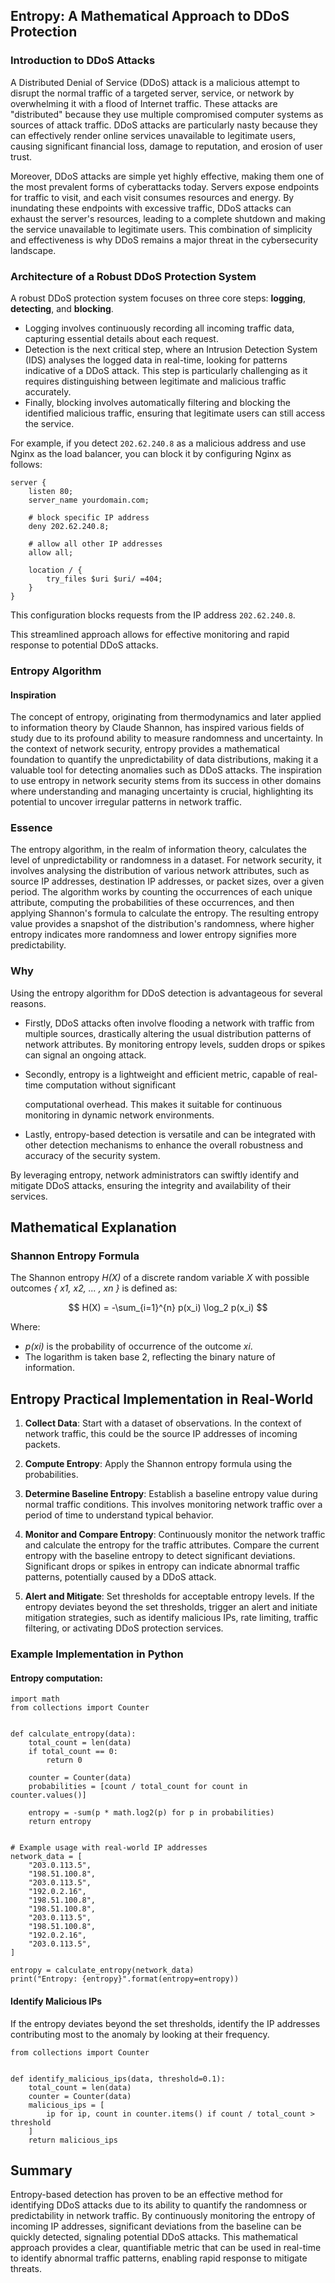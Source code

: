## Entropy: A Mathematical Approach to DDoS Protection

### Introduction to DDoS Attacks

A Distributed Denial of Service (DDoS) attack is a malicious attempt to disrupt the normal traffic of a targeted server,
service, or network by overwhelming it with a flood of Internet traffic.
These attacks are "distributed" because they use multiple compromised computer systems as sources of attack traffic.
DDoS attacks are particularly nasty because they can effectively render online services unavailable to legitimate users,
causing significant financial loss, damage to reputation, and erosion of user trust.

Moreover, DDoS attacks are simple yet highly effective, making them one of the most prevalent forms of cyberattacks
today. Servers expose endpoints for traffic to visit, and each visit consumes resources and energy.
By inundating these endpoints with excessive traffic, DDoS attacks can exhaust the server's resources, leading to a
complete shutdown and making the service unavailable to legitimate users.
This combination of simplicity and effectiveness is why DDoS remains a major threat in the cybersecurity landscape.

### Architecture of a Robust DDoS Protection System

A robust DDoS protection system focuses on three core steps: **logging**, **detecting**, and **blocking**.

- Logging involves continuously recording all incoming traffic data, capturing essential details about each request.
- Detection is the next critical step, where an Intrusion Detection System (IDS) analyses the logged data in real-time,
  looking for patterns indicative of a DDoS attack. This step is particularly challenging as it requires distinguishing
  between legitimate and malicious traffic accurately.
- Finally, blocking involves automatically filtering and blocking the identified malicious traffic, ensuring that
  legitimate users can still access the service.

For example, if you detect `202.62.240.8` as a malicious address and use Nginx as the load balancer, you can block it by
configuring Nginx as follows:

```
server {
    listen 80;
    server_name yourdomain.com;

    # block specific IP address
    deny 202.62.240.8;

    # allow all other IP addresses
    allow all;

    location / {
        try_files $uri $uri/ =404;
    }
}
```

This configuration blocks requests from the IP address `202.62.240.8`.

This streamlined approach allows for effective monitoring and rapid response to potential DDoS attacks.

### Entropy Algorithm

#### Inspiration

The concept of entropy, originating from thermodynamics and later applied to information theory by Claude Shannon, has
inspired various fields of study due to its profound ability to measure randomness and uncertainty.
In the context of network security, entropy provides a mathematical foundation to quantify the unpredictability of data
distributions, making it a valuable tool for detecting anomalies such as DDoS attacks.
The inspiration to use entropy in network security stems from its success in other domains where understanding and
managing uncertainty is crucial, highlighting its potential to uncover irregular patterns in network traffic.

### Essence

The entropy algorithm, in the realm of information theory, calculates the level of unpredictability or randomness in a
dataset.
For network security, it involves analysing the distribution of various network attributes, such as source IP addresses,
destination IP addresses, or packet sizes, over a given period.
The algorithm works by counting the occurrences of each unique attribute, computing the probabilities of these
occurrences, and then applying Shannon's formula to calculate the entropy.
The resulting entropy value provides a snapshot of the distribution's randomness, where higher entropy indicates more
randomness and lower entropy signifies more predictability.

### Why

Using the entropy algorithm for DDoS detection is advantageous for several reasons.

- Firstly, DDoS attacks often involve flooding a network with traffic from multiple sources, drastically altering the
  usual distribution patterns of network attributes. By monitoring entropy levels, sudden drops or spikes can signal an
  ongoing attack.

- Secondly, entropy is a lightweight and efficient metric, capable of real-time computation without significant

  computational overhead. This makes it suitable for continuous monitoring in dynamic network environments.
- Lastly, entropy-based detection is versatile and can be integrated with other detection mechanisms to enhance the
  overall robustness and accuracy of the security system.

By leveraging entropy, network administrators can swiftly identify and mitigate DDoS attacks, ensuring the integrity and
availability of their services.

## Mathematical Explanation

### Shannon Entropy Formula

The Shannon entropy _H(X)_ of a discrete random variable _X_ with possible outcomes _{ x1, x2, ... , xn }_ is defined
as:

$$ H(X) = -\sum_{i=1}^{n} p(x_i) \log_2 p(x_i) $$

Where:

- _p(xi)_ is the probability of occurrence of the outcome _xi_.
- The logarithm is taken base 2, reflecting the binary nature of information.

## Entropy Practical Implementation in Real-World

1. **Collect Data**: Start with a dataset of observations. In the context of network traffic, this could be the source
   IP addresses of incoming packets.

2. **Compute Entropy**: Apply the Shannon entropy formula using the probabilities.

3. **Determine Baseline Entropy**: Establish a baseline entropy value during normal traffic conditions. This involves
   monitoring network traffic over a period of time to understand typical behavior.

4. **Monitor and Compare Entropy**: Continuously monitor the network traffic and calculate the entropy for the traffic
   attributes. Compare the current entropy with the baseline entropy to detect significant deviations. Significant drops
   or spikes in entropy can indicate abnormal traffic patterns, potentially caused by a DDoS attack.

5. **Alert and Mitigate**: Set thresholds for acceptable entropy levels. If the entropy deviates beyond the set
   thresholds, trigger an alert and initiate mitigation strategies, such as identify malicious IPs, rate limiting,
   traffic filtering, or activating DDoS protection services.

### Example Implementation in Python

#### Entropy computation:

```
import math
from collections import Counter


def calculate_entropy(data):
    total_count = len(data)
    if total_count == 0:
        return 0

    counter = Counter(data)
    probabilities = [count / total_count for count in counter.values()]

    entropy = -sum(p * math.log2(p) for p in probabilities)
    return entropy


# Example usage with real-world IP addresses
network_data = [
    "203.0.113.5",
    "198.51.100.8",
    "203.0.113.5",
    "192.0.2.16",
    "198.51.100.8",
    "198.51.100.8",
    "203.0.113.5",
    "198.51.100.8",
    "192.0.2.16",
    "203.0.113.5",
]

entropy = calculate_entropy(network_data)
print("Entropy: {entropy}".format(entropy=entropy))
```

#### Identify Malicious IPs

If the entropy deviates beyond the set thresholds, identify the IP addresses contributing most to the anomaly by looking
at their frequency.

```
from collections import Counter


def identify_malicious_ips(data, threshold=0.1):
    total_count = len(data)
    counter = Counter(data)
    malicious_ips = [
        ip for ip, count in counter.items() if count / total_count > threshold
    ]
    return malicious_ips
```

## Summary

Entropy-based detection has proven to be an effective method for identifying DDoS attacks due to its ability to quantify
the randomness or predictability in network traffic.
By continuously monitoring the entropy of incoming IP addresses, significant deviations from the baseline can be quickly
detected, signaling potential DDoS attacks.
This mathematical approach provides a clear, quantifiable metric that can be used in real-time to identify abnormal
traffic patterns, enabling rapid response to mitigate threats. 
